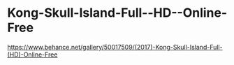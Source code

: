 # Kong-Skull-Island-Full--HD--Online-Free
https://www.behance.net/gallery/50017509/(2017)-Kong-Skull-Island-Full-(HD)-Online-Free
